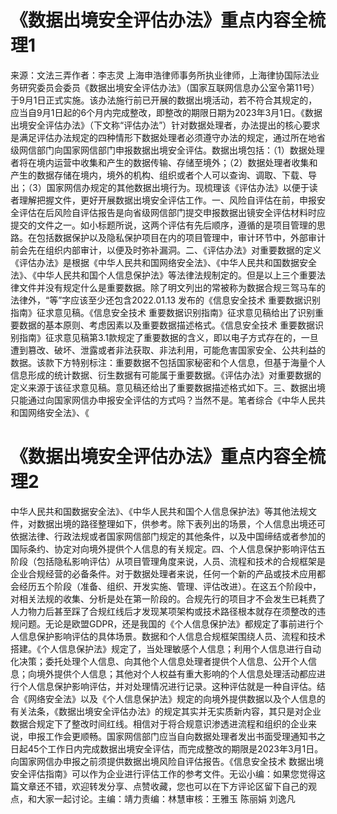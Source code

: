 # 《数据出境安全评估办法》重点内容全梳理1

来源：文法三弄作者：李志灵 上海申浩律师事务所执业律师，上海律协国际法业务研究委员会委员《数据出境安全评估办法》（国家互联网信息办公室令第11号）于9月1日正式实施。该办法施行前已开展的数据出境活动，若不符合其规定的，应当自9月1日起的6个月内完成整改，即整改的期限日期为2023年3月1日。《数据出境安全评估办法》（下文称“评估办法”）针对数据处理者，办法提出的核心要求是满足评估办法规定的四种情形下数据处理者必须遵守办法的规定，通过所在地省级网信部门向国家网信部门申报数据出境安全评估。数据出境包括：（1）数据处理者将在境内运营中收集和产生的数据传输、存储至境外；（2）数据处理者收集和产生的数据存储在境内，境外的机构、组织或者个人可以查询、调取、下载、导出；（3）国家网信办规定的其他数据出境行为。现梳理该《评估办法》以便于读者理解把握文件，更好开展数据出境安全评估工作。一、风险自评估在前，申报安全评估在后风险自评估报告是向省级网信部门提交申报数据出镜安全评估材料时应提交的文件之一。如小标题所说，这两个评估有先后顺序，遵循的是项目管理的思路。在包括数据保护以及隐私保护项目在内的项目管理中，审计环节中，外部审计前会先在组织内部审计，以便及时弥补漏洞。二、《评估办法》对重要数据的定义《评估办法》是根据《中华人民共和国网络安全法》、《中华人民共和国数据安全法》、《中华人民共和国个人信息保护法》等法律法规制定的。但是以上三个重要法律文件并没有规定什么是重要数据。除了明文列出的常被称为数据合规三驾马车的法律外，“等”字应该至少还包含2022.01.13 发布的《信息安全技术 重要数据识别指南》征求意见稿。《信息安全技术  重要数据识别指南》征求意见稿给出了识别重要数据的基本原则、考虑因素以及重要数据描述格式。《信息安全技术 重要数据识别指南》征求意见稿第3.1款规定了重要数据的含义，即以电子方式存在的，一旦遭到篡改、破坏、泄露或者非法获取、非法利用，可能危害国家安全、公共利益的数据。该款下方特别标注：重要数据不包括国家秘密和个人信息，但基于海量个人信息形成的统计数据、衍生数据有可能属于重要数据。《评估办法》对重要数据的定义来源于该征求意见稿。意见稿还给出了重要数据描述格式如下。三、数据出境只能通过向国家网信办申报安全评估的方式吗？当然不是。笔者综合《中华人民共和国网络安全法》、《

# 《数据出境安全评估办法》重点内容全梳理2

中华人民共和国数据安全法》、《中华人民共和国个人信息保护法》等其他法规文件，对数据出境的路径整理如下，供参考。除下表列出的场景，个人信息出境还可依据法律、行政法规或者国家网信部门规定的其他条件，以及中国缔结或者参加的国际条约、协定对向境外提供个人信息的有关规定。四、个人信息保护影响评估五阶段（包括隐私影响评估）从项目管理角度来说，人员、流程和技术的合规框架是企业合规经营的必备条件。对于数据处理者来说，任何一个新的产品或技术应用都会经历五个阶段（准备、组织、开发实施、管理、评估改进）。在这五个阶段中，对相关法规的收集、分析是处在第一阶段的。合规先行的项目才不会发生已耗费了人力物力后甚至踩了合规红线后才发现某项架构或技术路径根本就存在须整改的违规问题。无论是欧盟GDPR，还是我国的《个人信息保护法》都规定了事前进行个人信息保护影响评估的具体场景。数据和个人信息合规框架围绕人员、流程和技术搭建。《个人信息保护法》规定了，当处理敏感个人信息；利用个人信息进行自动化决策；委托处理个人信息、向其他个人信息处理者提供个人信息、公开个人信息；向境外提供个人信息；其他对个人权益有重大影响的个人信息处理活动都应进行个人信息保护影响评估，并对处理情况进行记录。这种评估就是一种自评估。结合《网络安全法》以及《个人信息保护法》规定的向境外提供数据以及个人信息的有关法条，《数据出境安全评估办法》的规定其实并无实质新内容，其只是对企业数据合规定下了整改时间红线。相信对于将合规意识渗透进流程和组织的企业来说，申报工作会更顺畅。国家网信部门应当自向数据处理者发出书面受理通知书之日起45个工作日内完成数据出境安全评估，而完成整改的期限是2023年3月1日。向国家网信办申报之前须提供数据出境风险自评估报告。《信息安全技术 数据出境安全评估指南》可以作为企业进行评估工作的参考文件。无讼小编：如果您觉得这篇文章还不错，欢迎转发分享、点赞收藏，您也可以在下方评论区留下自己的观点，和大家一起讨论。主编：靖力责编：林慧审核：王雅玉 陈丽娟 刘逸凡


